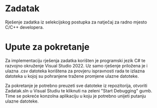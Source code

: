 # Zadatak
Rješenje zadatka iz selekcijskog postupka za natječaj za radno mjesto C/C++ developera.

# Upute za pokretanje
Za implementaciju rješenja zadatka korišten je programski jezik C# te razvojno okruženje Visual Studio 2022. Uz samo rješenje priložena je i ulazna .csv datoteka korištena za provjeru ispravnosti rada te izlazna datoteka u kojoj su pohranjene tražene promjene ulazne datoteke. 

Za pokretanje je potrebno preuzeti sve datoteke iz repozitorija, otvoriti Zadatak.sln u Visual Studiu te kliknuti na zeleni "Start Debugging" gumb. Time se pokreće konzolna aplikaciju u koju je potrebno unijeti putanju ulazne datoteke.

